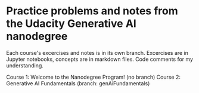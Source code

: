 # Practice problems and notes from the Udacity Generative AI nanodegree

Each course's excercises and notes is in its own branch. Excercises are in Jupyter notebooks, concepts are in markdown files. Code comments for my understanding.

Course 1: Welcome to the Nanodegree Program! (no branch)
Course 2: Generative AI Fundamentals (branch: genAiFundamentals)
